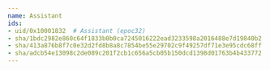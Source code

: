 ```yaml
---
name: Assistant
ids:
- uid/0x10001832  # Assistant (epoc32)
- sha/1bdc2982e860c64f1833b0b0ca7245016222ead3233598a2016488e7d19840b2  # Assistant 205.2 kB (epoc32)
- sha/413a876b8f7c0e32d2fd8b8a8c7854be55e29702c9f49257df71e3e95cdc68ff  # Assistant 205.2 kB (epoc32)
- sha/adcb54e13098c2de089c201f2cb1c656a5cb05b150dcd1398d01763b4b433772  # Assistant 205.2 kB (epoc32)
---
```

